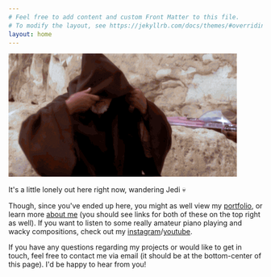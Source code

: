 ```yaml
---
# Feel free to add content and custom Front Matter to this file.
# To modify the layout, see https://jekyllrb.com/docs/themes/#overriding-theme-defaults
layout: home
---
```


<!-- Import hello there GIF from one directory above. -->

![Hello There](owk_hellothere.gif)

It's a little lonely out here right now, wandering Jedi :skull:

Though, since you've ended up here, you might as well view my [portfolio](/portfolio/), or learn more [about me](/about/) (you should see links for both of these on the top right as well). If you want to listen to some really amateur piano playing and wacky compositions, check out my [instagram](https://www.instagram.com/_taimoorhasan/)/[youtube](https://www.youtube.com/channel/UCJSKBZGJJbT_YUpQR-EN02Q).

If you have any questions regarding my projects or would like to get in touch, feel free to contact me via email (it should be at the bottom-center of this page). I'd be happy to hear from you!
